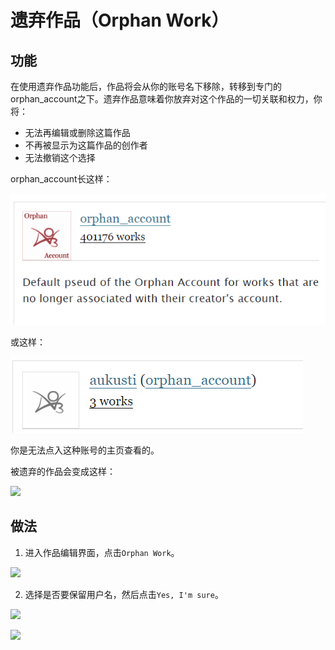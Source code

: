 # 遗弃作品（Orphan Work）

## 功能

在使用遗弃作品功能后，作品将会从你的账号名下移除，转移到专门的orphan\_account之下。遗弃作品意味着你放弃对这个作品的一切关联和权力，你将：

* 无法再编辑或删除这篇作品
* 不再被显示为这篇作品的创作者
* 无法撤销这个选择

orphan\_account长这样：

![](<../../.gitbook/assets/image (6).png>)

或这样：

![](<../../.gitbook/assets/image (1) (1) (1).png>)

你是无法点入这种账号的主页查看的。

被遗弃的作品会变成这样：

![](../../.gitbook/assets/MTXX\_MH20230323\_184318780.jpg)

## 做法

1. 进入作品编辑界面，点击`Orphan Work`。

![](../../.gitbook/assets/MTXX\_MH20230315\_144010958.jpg)

2. 选择是否要保留用户名，然后点击`Yes, I'm sure`。

![](../../.gitbook/assets/MTXX\_MH20230315\_145550858.jpg)

![](../../.gitbook/assets/MTXX\_MH20230315\_151000057.jpg)
